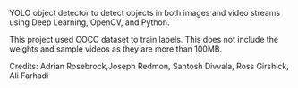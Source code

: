 YOLO object detector to detect objects in both images and video streams using Deep Learning, OpenCV, and Python.

This project used COCO dataset to train labels.
This does not include the weights and sample videos as they are more than 100MB.

Credits: Adrian Rosebrock,Joseph Redmon, Santosh Divvala, Ross Girshick, Ali Farhadi
